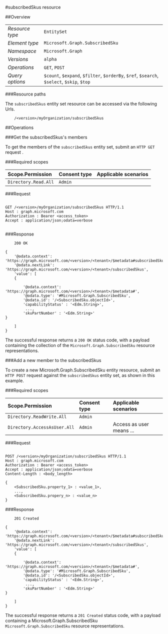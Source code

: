 #subscribedSkus resource

 



##Overview

|  |  | 
| :-- | :-- | 
| _Resource type_ | `EntitySet` | 
| _Element type_ | `Microsoft.Graph.SubscribedSku` | 
| _Namespace_ | `Microsoft.Graph` | 
| _Versions_ | `alpha` | 
| _Operations_ | `GET`, `POST` | 
| _Query options_ | `$count`, `$expand`, `$filter`, `$orderBy`, `$ref`, `$search`, `$select`, `$skip`, `$top` | 


###Resource paths

The `subscribedSkus` entity set resource can be accessed via the following Urls. 

```
	/<version>/myOrganization/subscribedSkus
```





##Operations

###Get the subscribedSkus's members

To get the members of the `subscribedSkus` entity set, submit an `HTTP GET` request .  

###Required scopes

| Scope.Permission | Consent type | Applicable scenarios | 
| :-- | :-- | :-- | 
| `Directory.Read.All` | `Admin` |  | 
###Request

```
	
GET /<version>/myOrganization/subscribedSkus HTTP/1.1
Host : graph.microsoft.com
Authorization : Bearer <access_token>
Accept : application/json;odata=verbose


```

###Response

```
	200 OK

{
	'@odata.context': 'https://graph.microsoft.com/<version>/<tenant>/$metadata#subscribedSkus',
	'@odata.nextLink': 'https://graph.microsoft.com/<version>/<tenant>/subscribedSkus',
	'value': [ 
	{

		'@odata.context': 'https://graph.microsoft.com/<version>/<tenant>/$metadata#',
		'@odata.type': '#Microsoft.Graph.SubscribedSku',
		'@odata.id': '/<SubscribedSku.objectId>',
		'capabilityStatus' : '<Edm.String>',
		 ...,
		'skuPartNumber' : '<Edm.String>'
}

	]
}

```

The successful response returns a `200 OK` status code, with a payload containing the collection of the `Microsoft.Graph.SubscribedSku` resource representations. 

###Add a new member to the subscribedSkus

To create a new Microsoft.Graph.SubscribedSku entity resource, submit an `HTTP POST` request against the `subscribedSkus` entity set, as shown in this example. 

###Required scopes

| Scope.Permission | Consent type | Applicable scenarios | 
| :-- | :-- | :-- | 
| `Directory.ReadWrite.All` | `Admin` |  | 
| `Directory.AccessAsUser.All` | `Admin` | Access as user means ... | 
###Request

```
	
POST /<version>/myOrganization/subscribedSkus HTTP/1.1
Host : graph.microsoft.com
Authorization : Bearer <access_token>
Accept : application/json;odata=verbose
Content-Length : <body_length>

{
	<SubscribedSku.property_1> : <value_1>,
	...,
	<SubscribedSku.propery_n> : <value_n>
}

```

###Response

```
	201 Created

{
	'@odata.context': 'https://graph.microsoft.com/<version>/<tenant>/$metadata#subscribedSkus',
	'@odata.nextLink': 'https://graph.microsoft.com/<version>/<tenant>/subscribedSkus',
	'value': [ 
	{

		'@odata.context': 'https://graph.microsoft.com/<version>/<tenant>/$metadata#',
		'@odata.type': '#Microsoft.Graph.SubscribedSku',
		'@odata.id': '/<SubscribedSku.objectId>',
		'capabilityStatus' : '<Edm.String>',
		 ...,
		'skuPartNumber' : '<Edm.String>'
}

	]
}

```

The successful response returns a `201 Created` status code, with a payload containing a Microsoft.Graph.SubscribedSku `Microsoft.Graph.SubscribedSku` resource representations. 



<!-- {
"type": "#page.annotation",
"tocPath": "EntitySet/subscribedSkus",
"tocItems": {
	"EntitySet/subscribedSkus/Overview": "#overview",
	"EntitySet/subscribedSkus/Operations": "#operations"
}
"section": "documentation"
} -->